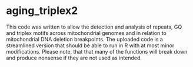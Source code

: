 # aging_triplex2

This code was written to allow the detection and analysis of repeats, GQ and triplex motifs across mitochondrial genomes and in relation to mitochondrial DNA deletion breakpoints.
The uploaded code is a streamlined version that should be able to run in R with at most minor modifications. Please note, that that many of the
functions will break down and produce nonsense if they are not used as intended.

##
